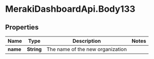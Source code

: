 # MerakiDashboardApi.Body133

## Properties
Name | Type | Description | Notes
------------ | ------------- | ------------- | -------------
**name** | **String** | The name of the new organization | 
